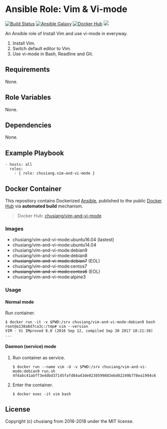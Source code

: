 # Ansible Role: Vim & Vi-mode

[![Build Status](https://travis-ci.org/chusiang/vim-and-vi-mode.ansible.role.svg?branch=master)](https://travis-ci.org/chusiang/vim-and-vi-mode.ansible.role) [![Ansible Galaxy](https://img.shields.io/badge/role-vim--and--vi--mode-blue.svg)](https://galaxy.ansible.com/chusiang/vim-and-vi-mode/) [![Docker Hub](https://img.shields.io/badge/docker-vim--and--vi--mode-blue.svg)](https://hub.docker.com/r/chusiang/vim-and-vi-mode/) [![](https://images.microbadger.com/badges/image/chusiang/vim-and-vi-mode.svg)](https://microbadger.com/images/chusiang/vim-and-vi-mode "Get your own image badge on microbadger.com")

An Ansible role of Install Vim and use vi-mode in everyway.

1. Install Vim.
1. Switch default editor to Vim.
1. Use vi-mode in Bash, Readline and Git.

## Requirements

None.

## Role Variables

None.

## Dependencies

None.

## Example Playbook

    - hosts: all
      roles:
        - { role: chusiang.vim-and-vi-mode }

## Docker Container

This repository contains Dockerized [Ansible](https://github.com/ansible/ansible), published to the public [Docker Hub](https://hub.docker.com/) via **automated build** mechanism.

> Docker Hub: [chusiang/vim-and-vi-mode](https://hub.docker.com/r/chusiang/vim-and-vi-mode/)

### Images

* chusiang/vim-and-vi-mode:ubuntu16.04 (lastest)
* chusiang/vim-and-vi-mode:ubuntu14.04
* chusiang/vim-and-vi-mode:debian9
* chusiang/vim-and-vi-mode:debian8
* ~~chusiang/vim-and-vi-mode:debian7~~ (EOL)
* chusiang/vim-and-vi-mode:centos7
* ~~chusiang/vim-and-vi-mode:centos6~~ (EOL)
* chusiang/vim-and-vi-mode:alpine3

### Usage

#### Normal mode

Run container.

```
$ docker run -it -v $PWD:/srv chusiang/vim-and-vi-mode:debian9 bash
root@a138a8d7ca3c:/tmp# vim --version
VIM - Vi IMproved 8.0 (2016 Sep 12, compiled Sep 30 2017 18:21:38)
...
```

#### Daemon (service) mode

1. Run container as service.

    ```
    $ docker run --name vim -d -v $PWD:/srv chusiang/vim-and-vi-mode:debian9 run.sh
    4f4abc41abff3e4dbd37145fafd84a43de0230599883ebd82249b778ea1994c6
    ```

1. Enter the container.

    ```
    $ docker exec -it vim bash
    ```

## License

Copyright (c) chusiang from 2016-2018 under the MIT license.
